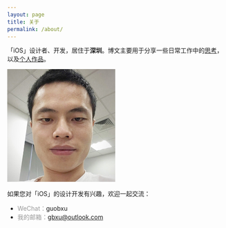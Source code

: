 ```yaml
---
layout: page
title: 关于
permalink: /about/
---
```


「iOS」设计者、开发，居住于**深圳**。博文主要用于分享一些日常工作中的<u>思考</u>，以及<u>个人作品</u>。

<img src="/img/Profile.jpg" style="width:250px;">

如果您对「iOS」的设计开发有兴趣，欢迎一起交流：

* <span style="color:#999">WeChat：</span>guobxu
* <span style="color:#999">我的邮箱：</span><a href="mailto:gbxu@outlook.com">gbxu@outlook.com</a>
